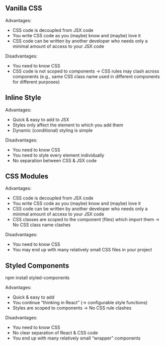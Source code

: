 ## Vanilla CSS

Advantages:

- CSS code is decoupled from JSX code
- You write CSS code as you (maybe) know and (maybe) love it
- CSS code can be written by another developer who needs only a minimal amount of access to your JSX code

Disadvantages:

- You need to know CSS
- CSS code is not scoped to components → CSS rules may clash across components (e.g., same CSS class name used in different components for different purposes)

## Inline Style

Advantages:

- Quick & easy to add to JSX
- Styles only affect the element to which you add them
- Dynamic (conditional) styling is simple

Disadvantages:

- You need to know CSS
- You need to style every element individually
- No separation between CSS & JSX code

## CSS Modules

Advantages:

- CSS code is decoupled from JSX code
- You write CSS code as you (maybe) know and (maybe) love it
- CSS code can be written by another developer who needs only a minimal amount of access to your JSX code
- CSS classes are scoped to the component (files) which import them → No CSS class name clashes

Disadvantages:

- You need to know CSS
- You may end up with many relatively small CSS files in your project

## Styled Components

npm install styled-components

Advantages:

- Quick & easy to add
- You continue “thinking in React” (→ configurable style functions)
- Styles are scoped to components → No CSS rule clashes

Disadvantages:

- You need to know CSS
- No clear separation of React & CSS code
- You end up with many relatively small “wrapper” components
